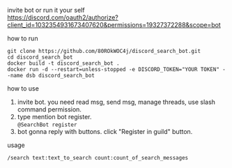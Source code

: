 invite bot or run it your self  
https://discord.com/oauth2/authorize?client_id=1032354931673407620&permissions=19327372288&scope=bot


how to run
```
git clone https://github.com/80ROkWOC4j/discord_search_bot.git
cd discord_search_bot
docker build -t discord_search_bot .
docker run -d --restart=unless-stopped -e DISCORD_TOKEN="YOUR TOKEN" --name dsb discord_search_bot
```

how to use
1. invite bot. you need read msg, send msg, manage threads, use slash command permission.
2. type mention bot register.  
```@SearchBot register```
3. bot gonna reply with buttons. click "Register in guild" button.


usage
```
/search text:text_to_search count:count_of_search_messages
```
